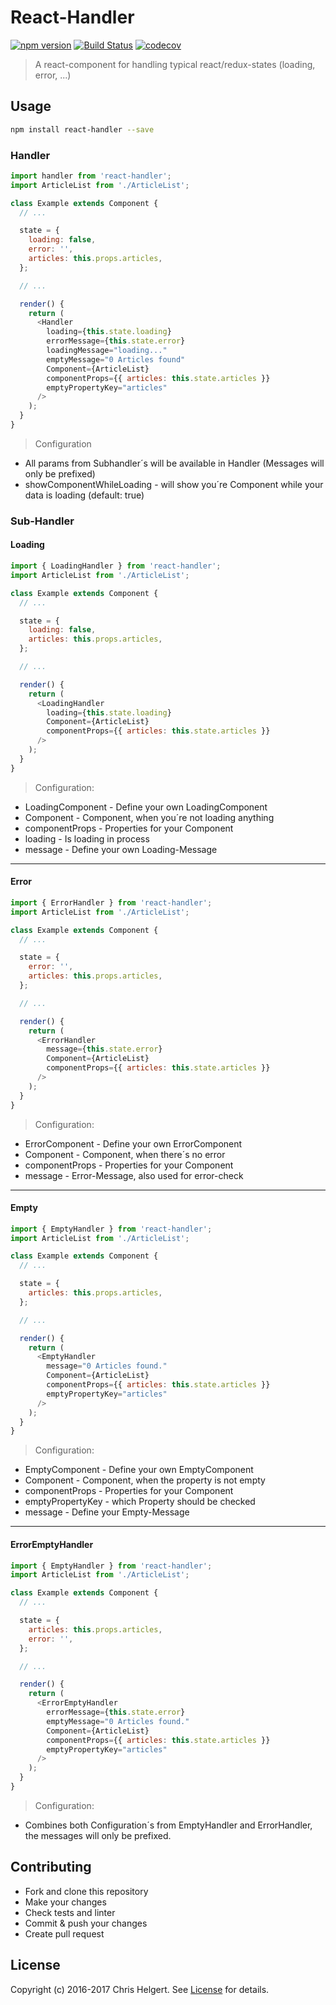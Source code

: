 # React-Handler

[![npm version](https://badge.fury.io/js/react-handler.svg)](https://badge.fury.io/js/react-handler)
[![Build Status](https://travis-ci.org/chrishelgert/react-handler.svg?branch=master)](https://travis-ci.org/chrishelgert/react-handler)
[![codecov](https://codecov.io/gh/chrishelgert/react-handler/branch/master/graph/badge.svg)](https://codecov.io/gh/chrishelgert/react-handler)

> A react-component for handling typical react/redux-states (loading, error, ...)

## Usage

```bash
npm install react-handler --save
```

### Handler

```javascript
import handler from 'react-handler';
import ArticleList from './ArticleList';

class Example extends Component {
  // ...

  state = {
    loading: false,
    error: '',
    articles: this.props.articles,
  };

  // ...

  render() {
    return (
      <Handler
        loading={this.state.loading}
        errorMessage={this.state.error}
        loadingMessage="loading..."
        emptyMessage="0 Articles found"
        Component={ArticleList}
        componentProps={{ articles: this.state.articles }}
        emptyPropertyKey="articles"
      />
    );
  }
}
```

> Configuration
* All params from Subhandler´s will be available in Handler (Messages will only be prefixed)
* showComponentWhileLoading - will show you´re Component while your data is loading (default: true)

### Sub-Handler

#### Loading

```javascript
import { LoadingHandler } from 'react-handler';
import ArticleList from './ArticleList';

class Example extends Component {
  // ...

  state = {
    loading: false,
    articles: this.props.articles,
  };

  // ...

  render() {
    return (
      <LoadingHandler
        loading={this.state.loading}
        Component={ArticleList}
        componentProps={{ articles: this.state.articles }}
      />
    );
  }
}
```

> Configuration:
* LoadingComponent - Define your own LoadingComponent
* Component - Component, when you´re not loading anything
* componentProps - Properties for your Component
* loading - Is loading in process
* message - Define your own Loading-Message

***

#### Error

```javascript
import { ErrorHandler } from 'react-handler';
import ArticleList from './ArticleList';

class Example extends Component {
  // ...

  state = {
    error: '',
    articles: this.props.articles,
  };

  // ...

  render() {
    return (
      <ErrorHandler
        message={this.state.error}
        Component={ArticleList}
        componentProps={{ articles: this.state.articles }}
      />
    );
  }
}
```

> Configuration:
* ErrorComponent - Define your own ErrorComponent
* Component - Component, when there´s no error
* componentProps - Properties for your Component
* message - Error-Message, also used for error-check

***

#### Empty

```javascript
import { EmptyHandler } from 'react-handler';
import ArticleList from './ArticleList';

class Example extends Component {
  // ...

  state = {
    articles: this.props.articles,
  };

  // ...

  render() {
    return (
      <EmptyHandler
        message="0 Articles found."
        Component={ArticleList}
        componentProps={{ articles: this.state.articles }}
        emptyPropertyKey="articles"
      />
    );
  }
}
```

> Configuration:
* EmptyComponent - Define your own EmptyComponent
* Component - Component, when the property is not empty
* componentProps - Properties for your Component
* emptyPropertyKey - which Property should be checked
* message - Define your Empty-Message

***

#### ErrorEmptyHandler

```javascript
import { EmptyHandler } from 'react-handler';
import ArticleList from './ArticleList';

class Example extends Component {
  // ...

  state = {
    articles: this.props.articles,
    error: '',
  };

  // ...

  render() {
    return (
      <ErrorEmptyHandler
        errorMessage={this.state.error}
        emptyMessage="0 Articles found."
        Component={ArticleList}
        componentProps={{ articles: this.state.articles }}
        emptyPropertyKey="articles"
      />
    );
  }
}
```

> Configuration:
* Combines both Configuration´s from EmptyHandler and ErrorHandler, the messages will only be prefixed.

## Contributing

* Fork and clone this repository
* Make your changes
* Check tests and linter
* Commit & push your changes
* Create pull request

## License
Copyright (c) 2016-2017 Chris Helgert. See [License](./LICENCSE) for details.
